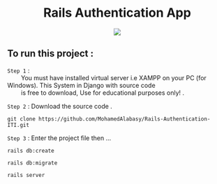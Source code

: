 <h1 align="center"> Rails Authentication App </h1>

<p align="center">
<img src="https://user-images.githubusercontent.com/93389016/171129503-c70d1879-9740-4ac3-85f9-a7f0369bd467.png">  
</p>

## To run this project :   

`Step 1` :  
&nbsp; &nbsp; &nbsp; &nbsp; You must have installed virtual server i.e XAMPP on your PC (for Windows). This System in Django with source code   
&nbsp; &nbsp; &nbsp; &nbsp; is free to download, Use for educational purposes only! .  

`Step 2` :  Download the source code .
```
git clone https://github.com/MohamedAlabasy/Rails-Authentication-ITI.git
```

`Step 3` :  Enter the project file then ...
```
rails db:create
```
```
rails db:migrate
```
```
rails server
```

